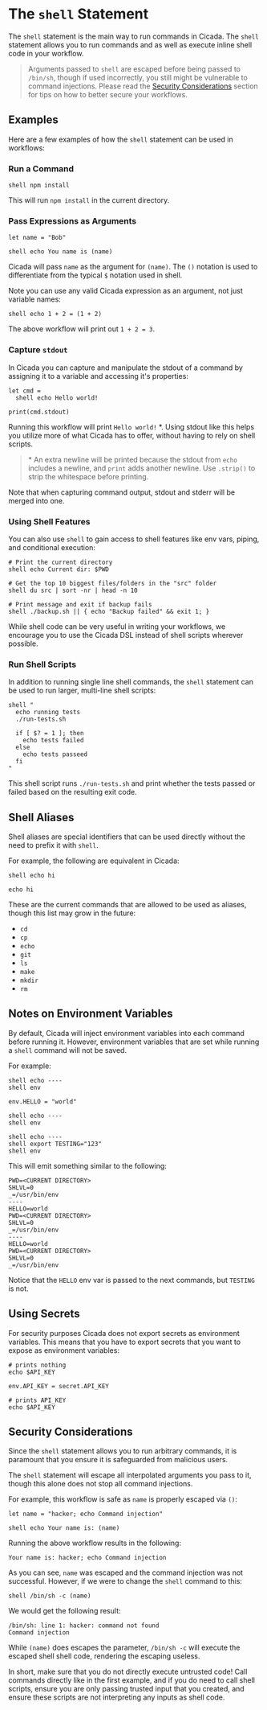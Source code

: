 # The `shell` Statement

The `shell` statement is the main way to run commands in Cicada. The `shell` statement allows you
to run commands and as well as execute inline shell code in your workflow.

> Arguments passed to `shell` are escaped before being passed to `/bin/sh`, though if used incorrectly,
> you still might be vulnerable to command injections. Please read the [Security Considerations](#security-considerations)
> section for tips on how to better secure your workflows.

## Examples

Here are a few examples of how the `shell` statement can be used in workflows:

### Run a Command

```
shell npm install
```

This will run `npm install` in the current directory.

### Pass Expressions as Arguments

```
let name = "Bob"

shell echo You name is (name)
```

Cicada will pass `name` as the argument for `(name)`. The `()` notation is used to
differentiate from the typical `$` notation used in shell.

Note you can use any valid Cicada expression as an argument, not just variable names:

```
shell echo 1 + 2 = (1 + 2)
```

The above workflow will print out `1 + 2 = 3`.

### Capture `stdout`

In Cicada you can capture and manipulate the stdout of a command by assigning it to
a variable and accessing it's properties:

```
let cmd =
  shell echo Hello world!

print(cmd.stdout)
```

Running this workflow will print `Hello world!` \*. Using stdout like this helps you
utilize more of what Cicada has to offer, without having to rely on shell scripts.

> \* An extra newline will be printed because the stdout from `echo` includes a newline, and
> `print` adds another newline. Use `.strip()` to strip the whitespace before printing.

Note that when capturing command output, stdout and stderr will be merged into one.

### Using Shell Features

You can also use `shell` to gain access to shell features like env vars, piping, and conditional
execution:

```
# Print the current directory
shell echo Current dir: $PWD

# Get the top 10 biggest files/folders in the "src" folder
shell du src | sort -nr | head -n 10

# Print message and exit if backup fails
shell ./backup.sh || { echo "Backup failed" && exit 1; }
```

While shell code can be very useful in writing your workflows, we encourage you to use the Cicada DSL
instead of shell scripts wherever possible.

### Run Shell Scripts

In addition to running single line shell commands, the `shell` statement can be used to
run larger, multi-line shell scripts:

```
shell "
  echo running tests
  ./run-tests.sh

  if [ $? = 1 ]; then
    echo tests failed
  else
    echo tests passeed
  fi
"
```

This shell script runs `./run-tests.sh` and print whether the tests passed or failed
based on the resulting exit code.

## Shell Aliases

Shell aliases are special identifiers that can be used directly without the need to prefix it with `shell`.

For example, the following are equivalent in Cicada:

```
shell echo hi

echo hi
```

These are the current commands that are allowed to be used as aliases, though this list may grow in the future:

* `cd`
* `cp`
* `echo`
* `git`
* `ls`
* `make`
* `mkdir`
* `rm`

## Notes on Environment Variables

By default, Cicada will inject environment variables into each command before running it.
However, environment variables that are set while running a `shell` command will not
be saved.

For example:

```
shell echo ----
shell env

env.HELLO = "world"

shell echo ----
shell env

shell echo ----
shell export TESTING="123"
shell env
```

This will emit something similar to the following:

```
PWD=<CURRENT DIRECTORY>
SHLVL=0
_=/usr/bin/env
----
HELLO=world
PWD=<CURRENT DIRECTORY>
SHLVL=0
_=/usr/bin/env
----
HELLO=world
PWD=<CURRENT DIRECTORY>
SHLVL=0
_=/usr/bin/env
```

Notice that the `HELLO` env var is passed to the next commands, but `TESTING`
is not.

## Using Secrets

For security purposes Cicada does not export secrets as environment variables. This
means that you have to export secrets that you want to expose as environment variables:

```
# prints nothing
echo $API_KEY

env.API_KEY = secret.API_KEY

# prints API_KEY
echo $API_KEY
```

## Security Considerations

Since the `shell` statement allows you to run arbitrary commands, it is
paramount that you ensure it is safeguarded from malicious users.

The `shell` statement will escape all interpolated arguments you pass to it,
though this alone does not stop all command injections.

For example, this workflow is safe as `name` is properly escaped via `()`:

```
let name = "hacker; echo Command injection"

shell echo Your name is: (name)
```

Running the above workflow results in the following:

```
Your name is: hacker; echo Command injection
```

As you can see, `name` was escaped and the command injection was not successful.
However, if we were to change the `shell` command to this:

```
shell /bin/sh -c (name)
```

We would get the following result:

```
/bin/sh: line 1: hacker: command not found
Command injection
```

While `(name)` does escapes the parameter, `/bin/sh -c` will execute the escaped
shell shell code, rendering the escaping useless.

In short, make sure that you do not directly execute untrusted code! Call commands directly
like in the first example, and if you do need to call shell scripts, ensure you are
only passing trusted input that you created, and ensure these scripts are not
interpreting any inputs as shell code.
